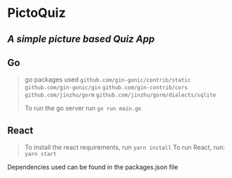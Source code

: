 # PictoQuiz

## _A simple picture based Quiz App_

## Go

> go packages used
> `github.com/gin-gonic/contrib/static`
> `github.com/gin-gonic/gin`
> `github.com/gin-contrib/cors`
> `github.com/jinzhu/gorm`
> `github.com/jinzhu/gorm/dialects/sqlite`
>
> To run the go server run
> `go run main.go`

## React

> To install the react requirements, run
> `yarn install`
> To run React, run:
> `yarn start`

Dependencies used can be found in the packages.json file